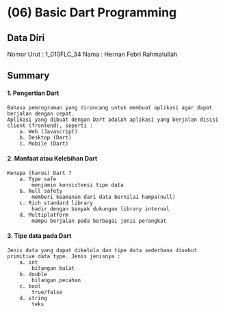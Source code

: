 # (06) Basic Dart Programming
## Data Diri

Nomor Urut : 1_010FLC_34
Nama : Hernan Febri Rahmatullah

## Summary
#### 1. Pengertian Dart
    Bahasa pemrograman yang dirancang untuk membuat aplikasi agar dapat berjalan dengan cepat.
    Aplikasi yang dibuat dengan Dart adalah aplikasi yang berjalan disisi client (frontend), seperti :
        a. Web (Javascript)
        b. Desktop (Dart)
        c. Mobile (Dart)
    

#### 2. Manfaat atau Kelebihan Dart
    Kenapa (harus) Dart ?
        a. Type safe
            menjamin konsistensi tipe data
        b. Null safety
            memberi keamanan dari data bernilai hampa(null)
        c. Rich standard library
            hadir dengan banyak dukungan library internal
        d. Multiplatform
            mampu berjalan pada berbagai jenis perangkat

 #### 3. Tipe data pada Dart
    Jenis data yang dapat dikelola dan tipe data sederhana disebut primitive data type. Jenis jenisnya :
        a. int
            bilangan bulat
        b. double
            bilangan pecahan
        c. bool
            true/false
        d. string
            teks